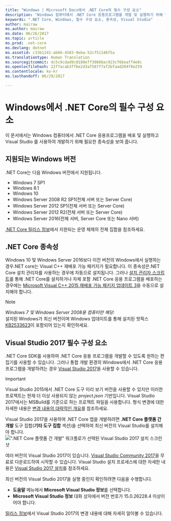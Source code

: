 ```yaml
---
title: "Windows | Microsoft Docs에서 .NET Core의 필수 구성 요소"
description: "Windows 컴퓨터에서 .NET Core 응용프로그램을 개발 및 실행하기 위해 필요한 종속성이 무엇인지 살펴보세요."
keywords: ".NET Core, Windows, 필수 구성 요소, 종속성, Visual Studio"
author: mairaw
ms.author: mairaw
ms.date: 06/26/2017
ms.topic: article
ms.prod: .net-core
ms.devlang: dotnet
ms.assetid: c33b1241-ab66-4583-9eba-52cf51146f5a
ms.translationtype: Human Translation
ms.sourcegitcommit: dc5c9cdad9c0180eff30886ac923cf6beaff4e0c
ms.openlocfilehash: 22f7acab3ffbe2d3af587f7af2bfaad204f8e259
ms.contentlocale: ko-kr
ms.lasthandoff: 06/29/2017

---
```


<a id="prerequisites-for-net-core-on-windows" class="xliff"></a>

# Windows에서 .NET Core의 필수 구성 요소

이 문서에서는 Windows 컴퓨터에서 .NET Core 응용프로그램을 배포 및 실행하고 Visual Studio 를 사용하여 개발하기 위해 필요한 종속성을 보여 줍니다.

<a id="supported-windows-versions" class="xliff"></a>

## 지원되는 Windows 버전

.NET Core는 다음 Windows 버전에서 지원됩니다.

* Windows 7 SP1
* Windows 8.1
* Windows 10
* Windows Server 2008 R2 SP1(전체 서버 또는 Server Core)
* Windows Server 2012 SP1(전체 서버 또는 Server Core)
* Windows Server 2012 R2(전체 서버 또는 Server Core)
* Windows Server 2016(전체 서버, Server Core 또는 Nano 서버)

[.NET Core 릴리스 정보](https://github.com/dotnet/core/blob/master/release-notes/1.1/1.1.md)에서 지원되는 운영 체제의 전체 집합을 참조하세요.

<a id="net-core-dependencies" class="xliff"></a>

## .NET Core 종속성

Windows 10 및 Windows Server 2016보다 이전 버전의 Windows에서 실행하는 경우.NET core는 Visual C++ 재배포 가능 패키지가 필요합니다. 이 종속성은.NET Core 설치 관리자를 사용하는 경우에 자동으로 설치됩니다. 그러나 [설치 관리자 스크립트](./tools/dotnet-install-script.md)를 통해 .NET Core를 설치하거나 자체 포함 .NET Core 응용 프로그램을 배포하는 경우에는 [Microsoft Visual C++ 2015 재배포 가능 패키지 업데이트 3](https://www.microsoft.com/en-us/download/details.aspx?id=52685)을 수동으로 설치해야 합니다.

> [!NOTE]
> <em>Windows 7 및 Windows Server 2008용 컴퓨터만 해당:</em><br>
> 설치된 Windows가 최신 버전이며 Windows 업데이트를 통해 설치된 핫픽스 [KB2533623](https://support.microsoft.com/help/2533623)이 포함되어 있는지 확인하세요.

<a id="prerequisites-with-visual-studio-2017" class="xliff"></a>

## Visual Studio 2017 필수 구성 요소

.NET Core SDK를 사용하여 .NET Core 응용 프로그램을 개발할 수 있도록 원하는 편집기를 사용할 수 있습니다. 그러나 통합 개발 환경의 Windows에서 .NET Core 응용 프로그램을 개발하려는 경우 [Visual Studio 2017](#visual-studio-2017)을 사용할 수 있습니다.

> [!IMPORTANT]
> Visual Studio 2015에서 .NET Core 도구 미리 보기 버전을 사용할 수 있지만 이러한 프로젝트는 현재 더 이상 사용되지 않는 *project.json* 기반입니다. Visual Studio 2017에서는 MSBuild를 기준으로 하는 프로젝트 파일을 사용합니다. 형식 변경에 대한 자세한 내용은 [변경 내용의 대략적인 개요](./tools/cli-msbuild-architecture.md)를 참조하세요.

Visual Studio 2017을 사용하여 .NET Core 앱을 개발하려면 **.NET Core 플랫폼 간 개발** 도구 집합(**기타 도구 집합** 섹션)을 선택하여 최신 버전의 Visual Studio를 설치해야 합니다.
![".NET Core 플랫폼 간 개발" 워크플로가 선택된 Visual Studio 2017 설치 스크린샷](./media/windows-prerequisites/vs_workloads.jpg)

여러 버전의 Visual Studio 2017이 있습니다. [Visual Studio Community 2017](https://www.visualstudio.com/downloads/)을 무료로 다운로드하여 시작할 수 있습니다.  Visual Studio 설치 프로세스에 대한 자세한 내용은 [Visual Studio 2017 설치](https://docs.microsoft.com/visualstudio/install/install-visual-studio)를 참조하세요.

최신 버전의 Visual Studio 2017을 실행 중인지 확인하려면 다음을 수행합니다.

 * **도움말** 메뉴에서 **Microsoft Visual Studio 정보**를 선택합니다.
 * **Microsoft Visual Studio 정보** 대화 상자에서 버전 번호가 15.0.26228.4 이상이어야 합니다.

[릴리스 정보](https://www.visualstudio.com/news/releasenotes/vs2017-relnotes)에서 Visual Studio 2017의 변경 내용에 대해 자세히 알아볼 수 있습니다.

